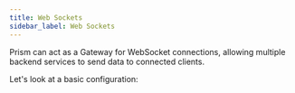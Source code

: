 ```yaml
---
title: Web Sockets
sidebar_label: Web Sockets
---
```


Prism can act as a Gateway for WebSocket connections, allowing multiple backend services to send data to connected clients.

Let's look at a basic configuration:

```ts

```

